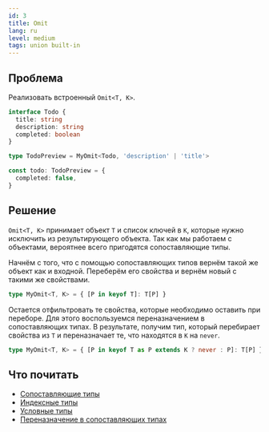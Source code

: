 ```yaml
---
id: 3
title: Omit
lang: ru
level: medium
tags: union built-in
---
```


## Проблема

Реализовать встроенный `Omit<T, K>`.

```typescript
interface Todo {
  title: string
  description: string
  completed: boolean
}

type TodoPreview = MyOmit<Todo, 'description' | 'title'>

const todo: TodoPreview = {
  completed: false,
}
```

## Решение

`Omit<T, K>` принимает объект `T` и список ключей в `K`, которые нужно исключить из результирующего объекта.
Так как мы работаем с объектами, вероятнее всего пригодятся сопоставляющие типы.

Начнём с того, что с помощью сопоставляющих типов вернём такой же объект как и входной.
Переберём его свойства и вернём новый с такими же свойствами.

```typescript
type MyOmit<T, K> = { [P in keyof T]: T[P] }
```

Остается отфильтровать те свойства, которые необходимо оставить при переборе.
Для этого воспользуемся переназначением в сопоставляющих типах.
В результате, получим тип, который перебирает свойства из `T` и переназначает те, что находятся в `K` на `never`.

```typescript
type MyOmit<T, K> = { [P in keyof T as P extends K ? never : P]: T[P] }
```

## Что почитать

- [Сопоставляющие типы](https://www.typescriptlang.org/docs/handbook/2/mapped-types.html)
- [Индексные типы](https://www.typescriptlang.org/docs/handbook/2/indexed-access-types.html)
- [Условные типы](https://www.typescriptlang.org/docs/handbook/2/conditional-types.html)
- [Переназначение в сопоставляющих типах](https://www.typescriptlang.org/docs/handbook/release-notes/typescript-4-1.html#key-remapping-in-mapped-types)
